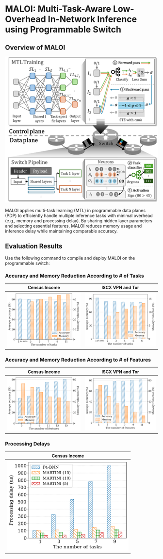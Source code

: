 # MALOI: Multi-Task-Aware Low-Overhead In-Network Inference using Programmable Switch

## Overview of MALOI

<p align="center">
<img src="figures/MTL.png" alt="MALOI Overview" width="600">

MALOI applies multi-task learning (MTL) in programmable data planes (PDP) to efficiently handle multiple inference tasks with minimal overhead (e.g., memory and processing delay). By sharing hidden layer parameters and selecting essential features, MALOI reduces memory usage and inference delay while maintaining comparable accuracy.

## Evaluation Results
Use the following command to compile and deploy MALOI on the programmable switch:

### Accuracy and Memory Reduction According to # of Tasks 
| Census Income | ISCX VPN and Tor | 
|------------------|------------------|
| <img src="figures/graph_1.png" alt="Census Income Tasks" width="400"> | <img src="figures/graph_1_network.png" alt="ISCX VPN and Tor Tasks" width="400"> | 

### Accuracy and Memory Reduction According to # of Features 
| Census Income | ISCX VPN and Tor | 
|------------------|------------------|
| <img src="figures/graph_2.png" alt="Census Income Features" width="400"> | <img src="figures/graph_2_network.png" alt="ISCX VPN and Tor Features" width="400"> | 

### Processing Delays 
| Census Income | 
|------------------|
| <img src="figures/graph_3.png" alt="Census Income Delay" width="400"> |

